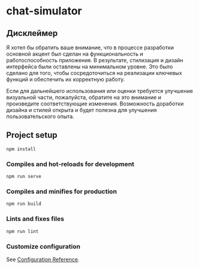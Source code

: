 # chat-simulator
## Дисклеймер

Я хотел бы обратить ваше внимание, что в процессе разработки основной акцент был сделан на функциональность и работоспособность приложения. В результате, стилизация и дизайн интерфейса были оставлены на минимальном уровне. Это было сделано для того, чтобы сосредоточиться на реализации ключевых функций и обеспечить их корректную работу.

Если для дальнейшего использования или оценки требуется улучшение визуальной части, пожалуйста, обратите на это внимание и произведите соответствующие изменения. Возможность доработки дизайна и стилей открыта и будет полезна для улучшения пользовательского опыта.

## Project setup
```
npm install
```

### Compiles and hot-reloads for development
```
npm run serve
```

### Compiles and minifies for production
```
npm run build
```

### Lints and fixes files
```
npm run lint
```

### Customize configuration
See [Configuration Reference](https://cli.vuejs.org/config/).
